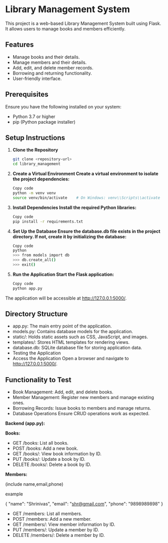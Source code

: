 # Library Management System

This project is a web-based Library Management System built using Flask. It allows users to manage books and members efficiently.

## Features

- Manage books and their details.
- Manage members and their details.
- Add, edit, and delete member records.
- Borrowing and returning functionality.
- User-friendly interface.

## Prerequisites

Ensure you have the following installed on your system:

- Python 3.7 or higher
- pip (Python package installer)

## Setup Instructions

1. **Clone the Repository**
   ```bash
   git clone <repository-url>
   cd library_management
2. **Create a Virtual Environment Create a virtual environment to isolate the project dependencies:**
   ```bash
   Copy code
   python -m venv venv
   source venv/bin/activate    # On Windows: venv\\Scripts\\activate
3. **Install Dependencies Install the required Python libraries:**
   ```bash
   Copy code
   pip install -r requirements.txt
4. **Set Up the Database Ensure the database.db file exists in the project directory. If not, create it by initializing the database:**
   ```bash
   Copy code
   python
   >>> from models import db
   >>> db.create_all()
   >>> exit()

5. **Run the Application Start the Flask application:**
   ```bash
   Copy code
   python app.py
The application will be accessible at http://127.0.0.1:5000/.

## Directory Structure
   - app.py: The main entry point of the application.
   - models.py: Contains database models for the application.
   - static/: Holds static assets such as CSS, JavaScript, and images.
   - templates/: Stores HTML templates for rendering views.
   - database.db: SQLite database file for storing application data.
   - Testing the Application
   - Access the Application Open a browser and navigate to http://127.0.0.1:5000/.

## Functionality to Test
   - Book Management: Add, edit, and delete books.
   - Member Management: Register new members and manage existing ones.
   - Borrowing Records: Issue books to members and manage returns.
   - Database Operations Ensure CRUD operations work as expected.
      
   **Backend (app.py):**
   
   **Books:**
   - GET /books: List all books.
   - POST /books: Add a new book.
   - GET /books/<id>: View book information by ID.
   - PUT /books/<id>: Update a book by ID.
   - DELETE /books/<id>: Delete a book by ID.
   
   **Members:**
   
   (include name,email,phone)

   example
   
   {
       "name": "Shrinivas",
        "email": "shr@gmail.com",
        "phone": "9898989898"
    }
   - GET /members: List all members.
   - POST /members: Add a new member.
   - GET /members/<id>: View member information by ID.
   - PUT /members/<id>: Update a member by ID.
   - DELETE /members/<id>: Delete a member by ID.
   




